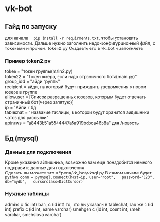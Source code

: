 # vk-bot
## Гайд по запуску
для начала ```  pip install -r requirments.txt```, чтобы установить зависимости.
Дальше нужно заполнить недо-конфигурционный файл, с токенами и прочем: token2.py
Создаете его в vk_bot и заполняете
### Пример token2.py
token = "токен группы(main2.py)  
token22 = "Токен юзера, если надо страничного бота(main.py)"  
group_idd = "айди группы"  
recipient = айди, на который будут приходить уведомления о новом юзере в группе  
allowuser = [Список разрешенных юзеров, которым будет отвечать страничный бот(через запятую)]  
ip = "Айпи к бд  
tablechat = "Название таблицы, в которой будут хранится айдишники чатов для рассылки"  
apinews = "a8443b51a5544447a5a919bcbca46b8a" для /новость   

## Бд (mysql)

### Данные для подключения
Кроме указания айпишника, возможно вам еще понадобится немного подправить данные для подключения  
Сделать вы можете это в *репа/vk_bot/vksql.py
В самом начале будет ```python conn = pymysql.connect(host=ip,
                             user="root",  
                             password="123",  
                             db="mydb",  
                             cursorclass=DictCursor) ```
### Нужные таблицы
admins с (id int)
ban, с (id int)
то, что вы указали в tablechat, так же с (id int)
prefix с (id int, name varchar)
smehgen с (id int, count int, smeh varchar, smehslova varchar)
